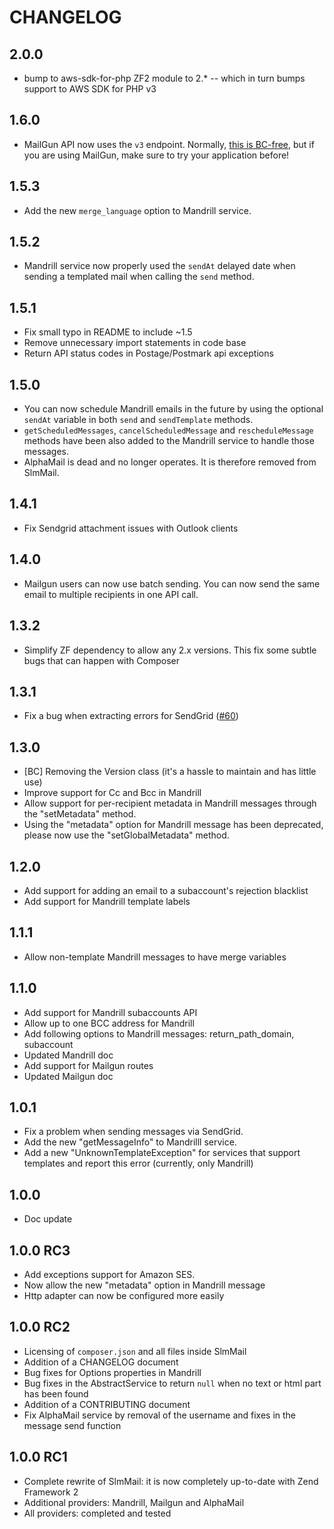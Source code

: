 # CHANGELOG
## 2.0.0
- bump to aws-sdk-for-php ZF2 module to 2.*
-- which in turn bumps support to AWS SDK for PHP v3


## 1.6.0

- MailGun API now uses the `v3` endpoint. Normally, [this is BC-free](http://blog.mailgun.com/default-api-version-now-v3/), but if you are using
MailGun, make sure to try your application before!

## 1.5.3

- Add the new `merge_language` option to Mandrill service.

## 1.5.2

- Mandrill service now properly used the `sendAt` delayed date when sending a templated mail when calling the
`send` method.

## 1.5.1

- Fix small typo in README to include ~1.5
- Remove unnecessary import statements in code base
- Return API status codes in Postage/Postmark api exceptions

## 1.5.0

- You can now schedule Mandrill emails in the future by using the optional `sendAt` variable in both `send` and
`sendTemplate` methods.
- `getScheduledMessages`, `cancelScheduledMessage` and `rescheduleMessage` methods have been also added to the
Mandrill service to handle those messages.
- AlphaMail is dead and no longer operates. It is therefore removed from SlmMail.

## 1.4.1

- Fix Sendgrid attachment issues with Outlook clients

## 1.4.0

- Mailgun users can now use batch sending. You can now send the same email to multiple recipients in one API call.

## 1.3.2

- Simplify ZF dependency to allow any 2.x versions. This fix some subtle bugs that can happen with Composer

## 1.3.1

- Fix a bug when extracting errors for SendGrid ([#60](https://github.com/juriansluiman/SlmMail/pull/60))

## 1.3.0

- [BC] Removing the Version class (it's a hassle to maintain and has little use)
- Improve support for Cc and Bcc in Mandrill
- Allow support for per-recipient metadata in Mandrill messages through the "setMetadata" method.
- Using the "metadata" option for Mandrill message has been deprecated, please now use the "setGlobalMetadata" method.

## 1.2.0

- Add support for adding an email to a subaccount's rejection blacklist
- Add support for Mandrill template labels

## 1.1.1

- Allow non-template Mandrill messages to have merge variables

## 1.1.0

- Add support for Mandrill subaccounts API
- Allow up to one BCC address for Mandrill
- Add following options to Mandrill messages: return_path_domain, subaccount
- Updated Mandrill doc
- Add support for Mailgun routes
- Updated Mailgun doc

## 1.0.1

- Fix a problem when sending messages via SendGrid.
- Add the new "getMessageInfo" to Mandrilll service.
- Add a new "UnknownTemplateException" for services that support templates and report this error (currently, only Mandrill)

## 1.0.0

- Doc update

## 1.0.0 RC3

- Add exceptions support for Amazon SES.
- Now allow the new "metadata" option in Mandrill message
- Http adapter can now be configured more easily

## 1.0.0 RC2

- Licensing of `composer.json` and all files inside SlmMail
- Addition of a CHANGELOG document
- Bug fixes for Options properties in Mandrill
- Bug fixes in the AbstractService to return `null` when no text or html part has been found
- Addition of a CONTRIBUTING document
- Fix AlphaMail service by removal of the username and fixes in the message send function

## 1.0.0 RC1

- Complete rewrite of SlmMail: it is now completely up-to-date with Zend Framework 2
- Additional providers: Mandrill, Mailgun and AlphaMail
- All providers: completed and tested
